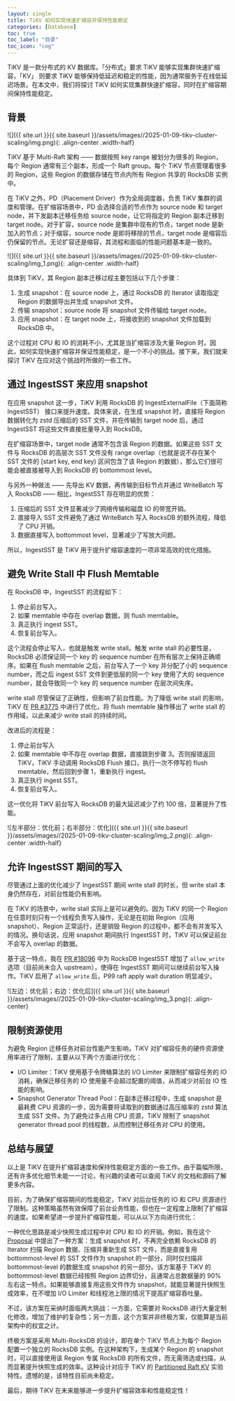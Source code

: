 ```yaml
---
layout: single 
title: TiKV 如何实现快速扩缩容并保持性能稳定
categories: [Database]
toc: true
toc_label: "目录"
toc_icon: "cog"
---
```


TiKV 是一款分布式的 KV 数据库。「分布式」要求 TiKV 能够实现集群快速扩缩容，「KV」 则要求 TiKV 能够保持低延迟和稳定的性能，因为通常服务于在线低延迟场景。在本文中，我们将探讨 TiKV 如何实现集群快速扩缩容，同时在扩缩容期间保持性能稳定。

## 背景
![]({{ site.url }}{{ site.baseurl }}/assets/images//2025-01-09-tikv-cluster-scaling/img.png){: .align-center .width-half}

TiKV 基于 Multi-Raft 架构 —— 数据按照 key range 被划分为很多的 Region，每个 Region 通常有三个副本，形成一个 Raft group。每个 TiKV 节点管理着很多的 Region，这些 Region 的数据存储在节点内所有 Region 共享的 RocksDB 实例中。

在 TiKV 之外，PD（Placement Driver）作为全局调度器，负责 TiKV 集群的调度和管理。在扩缩容场景中，PD 会选择合适的节点作为 source node 和 target node，并下发副本迁移任务给 source node，让它将指定的 Region 副本迁移到 target node。对于扩容，source node 是集群中现有的节点，target node 是新加入的节点；对于缩容，source node 是即将移除的节点，target node 是缩容后仍保留的节点。无论扩容还是缩容，其流程和面临的性能问题基本是一致的。


![]({{ site.url }}{{ site.baseurl }}/assets/images//2025-01-09-tikv-cluster-scaling/img_1.png){: .align-center .width-half}


具体到 TiKV，其 Region 副本迁移过程主要包括以下几个步骤：
1. 生成 snapshot：在 source node 上，通过 RocksDB 的 Iterator 读取指定 Region 的数据导出并生成 snapshot 文件。
2. 传输 snapshot：source node 将 snapshot 文件传输给 target node。
3. 应用 snapshot：在 target node 上，将接收到的 snapshot 文件加载到 RocksDB 中。

这个过程对 CPU 和 IO 的消耗不小，尤其是当扩缩容涉及大量 Region 时。因此，如何实现快速扩缩容并保证性能稳定，是一个不小的挑战。接下来，我们就来探讨 TiKV 在应对这个挑战时所做的一些工作。

## 通过 IngestSST 来应用 snapshot
在应用 snapshot 这一步，TiKV 利用 RocksDB 的 IngestExternalFile（下面简称 IngestSST） 接口来提升速度。具体来说，在生成 snapshot 时，直接将 Region 数据转化为 zstd 压缩后的 SST 文件，并在传输到 target node 后，通过 IngestSST 将这些文件直接批量导入到 RocksDB。

在扩缩容场景中，target node 通常不包含该 Region 的数据。如果这些 SST 文件与 RocksDB 的高层次 SST 文件没有 range overlap（也就是说不存在某个 SST 文件的 \[start key, end key) 区间包含了该 Region 的数据），那么它们很可能会被直接被导入到 RocksDB 的 bottommost level。

与另外一种做法 —— 先导出 KV 数据，再传输到目标节点并通过 WriteBatch 写入 RocksDB —— 相比，IngestSST 存在明显的优势：
1. 压缩后的 SST 文件显著减少了网络传输和磁盘 IO 的带宽开销。
2. 直接导入 SST 文件避免了通过 WriteBatch 写入 RocksDB 的额外流程，降低了 CPU 开销。
3. 数据直接写入 bottommost level，显著减少了写放大问题。

所以，IngestSST 是 TiKV 用于提升扩缩容速度的一项非常高效的优化措施。

## 避免 Write Stall 中 Flush Memtable
在 RocksDB 中，IngestSST 的流程如下：
1. 停止前台写入。
2. 如果 memtable 中存在 overlap 数据，则 flush memtable。
3. 真正执行 ingest SST。
4. 恢复前台写入。

这个流程会停止写入，也就是触发 write stall。触发 write stall 的必要性是，RocksDB 必须保证同一个 key 的 sequence number 在所有层次上保持正确顺序。如果在 flush memtable 之后，前台写入了一个 key 并分配了小的 sequence number，而之后 ingest SST 文件到更低层的同一个 key 使用了大的 sequence number，就会导致同一个 key 的 sequence number 在层次间失序。

write stall 尽管保证了正确性，但影响了前台性能。为了降低 write stall 的影响，TiKV 在 [PR #3775](https://github.com/tikv/tikv/pull/3775) 中进行了优化，将 flush memtable 操作移出了 write stall 的作用域，以此来减少 write stall 的持续时间。

改进后的流程是：
1. 停止前台写入
2. 如果 memtable 中不存在 overlap 数据，直接跳到步骤 3。否则报错返回 TiKV，TiKV 手动调用 RocksDB Flush 接口，执行一次不停写的 flush memtable，然后回到步骤 1，重新执行 ingest。
3. 真正执行 ingest SST。
4. 恢复前台写入。

这一优化将 TiKV 前台写入 RocksDB 的最大延迟减少了约 100 倍，显著提升了性能。

![左半部分：优化前；右半部分：优化]({{ site.url }}{{ site.baseurl }}/assets/images//2025-01-09-tikv-cluster-scaling/img_2.png){: .align-center .width-half}

## 允许 IngestSST 期间的写入
尽管通过上面的优化减少了 IngestSST 期间 write stall 的时长，但 write stall 本身仍然存在，对前台性能仍有影响。

在 TiKV 的场景中，write stall 实际上是可以避免的。因为 TiKV 的同一个 Region 在任意时刻只有一个线程负责写入操作，无论是在初始 Region（应用 snapshot）、Region 正常运行，还是销毁 Region 的过程中，都不会有并发写入的情况。换句话说，应用 snapshot 期间执行 IngestSST 时，TiKV 可以保证前台不会写入 overlap 的数据。

基于这一特点，我在 [PR #18096](https://github.com/tikv/tikv/pull/18096) 中为 RocksDB IngestSST 增加了 `allow_write` 选项（目前尚未合入 upstream），使得在 IngestSST 期间可以继续前台写入操作。TiKV 启用了 `allow_write` 后，P99 raft apply wait duration 明显减少。

![左边：优化前；右边：优化后]({{ site.url }}{{ site.baseurl }}/assets/images//2025-01-09-tikv-cluster-scaling/img_3.png){: .align-center}

## 限制资源使用
为避免 Region 迁移任务对前台性能产生影响，TiKV 对扩缩容任务的硬件资源使用率进行了限制，主要从以下两个方面进行优化：
- I/O Limiter：TiKV 使用基于令牌桶算法的 I/O Limiter 来限制扩缩容任务的 IO 消耗，确保迁移任务的 IO 使用量不会超过配置的阈值，从而减少对前台 IO 性能的影响。
- Snapshot Generator Thread Pool：在副本迁移过程中，生成 snapshot 是最耗费 CPU 资源的一步，因为需要将读取到的数据通过高压缩率的 zstd 算法生成 SST 文件。为了避免过多占用 CPU 资源，TiKV 限制了 snapshot generator thread pool 的线程数，从而控制迁移任务对 CPU 的使用。

## 总结与展望
以上是 TiKV 在提升扩缩容速度和保持性能稳定方面的一些工作。由于篇幅所限，还有许多优化细节未能一一讨论，有兴趣的读者可以查阅 TiKV 的文档和源码了解更多内容。

目前，为了确保扩缩容期间的性能稳定，TiKV 对后台任务的 IO 和 CPU 资源进行了限制。这种策略虽然有效保障了前台业务性能，但也在一定程度上限制了扩缩容的速度。如果希望进一步提升扩缩容性能，可以从以下方向进行优化：

一种优化思路是减少快照生成过程中对 CPU 和 IO 的开销。例如，我在这个 [Proposal](https://github.com/tikv/tikv/issues/18069) 中提出了一种方案：生成 snapshot 时，不再完全依赖 RocksDB 的 Iterator 扫描 Region 数据、压缩并重新生成 SST 文件，而是直接复用 bottommost-level 的 SST 文件作为 snapshot 的一部分，同时仅扫描非 bottommost-level 的数据生成 snapshot 的另一部分。该方案基于 TiKV 的 bottommost-level 数据已经按照 Region 边界切分，且通常占总数据量的 90% 左右这一特点。如果能够直接复用这些文件作为 snapshot，就能显著提升快照生成效率，在不增加 I/O Limiter 和线程池上限的情况下提高扩缩容吞吐量。

不过，该方案在采纳时面临两大挑战：一方面，它需要对 RocksDB 进行大量定制化修改，增加了维护的复杂性；另一方面，这个方案并非终极方案，仅能算是当前架构中的权宜之计。

终极方案是采用 Multi-RocksDB 的设计，即在单个 TiKV 节点上为每个 Region 配置一个独立的 RocksDB 实例。在这种架构下，生成某个 Region 的 snapshot 时，可以直接使用该 Region 专属 RocksDB 的所有文件，而无需筛选或扫描，从而显著提升快照生成的效率。这种设计对应于 TiKV 的  [Partitioned Raft KV](https://docs.pingcap.com/tidb/stable/partitioned-raft-kv) 实验特性。遗憾的是，该特性目前尚未稳定。

最后，期待 TiKV 在未来能够进一步提升扩缩容效率和性能稳定性！